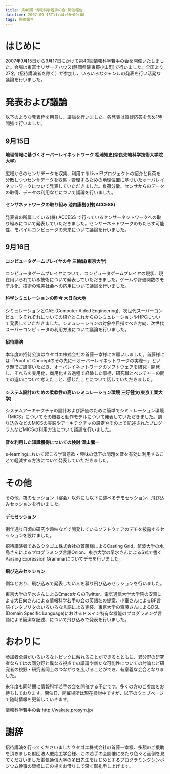 ```yaml
---
title: 第40回 情報科学若手の会 開催報告
datetime: 2007-09-18T11:44:00+09:00
tags: 開催報告
---
```


# はじめに

2007年9月15日から9月17日にかけて第40回情報科学若手の会を開催いたしました。会場は東富士リサーチハウス(静岡県駿東郡小山町)で行いました。全国より27名（招待講演者を除く）が参加し、いろいろなジャンルの発表を行い活発な議論を行いました。

# 発表および議論

以下のような発表枠を用意し、議論を行いました。各発表は質疑応答を含め1時間強で行いました。

## 9月15日

#### 地理情報に基づくオーバーレイネットワーク 松浦知史(奈良先端科学技術大学院大学)

広域からのセンサデータを収集、利用するLive E!プロジェクトの紹介と負荷を分散しつつセンサデータを収集・管理するための地理位置に基づいたオーバレイネットワークについて発表していただきました。負荷分散、センサからのデータの取得、データの利用などについて議論を行いました。

#### センサネットワークの取り組み 池内康樹((株)ACCESS)

発表者の所属している(株) ACCESS で行っているセンサーネットワークへの取り組みについて発表していただきました。センサーネットワークのもたらす可能性、モバイルコンピュータの未来について議論を行いました。

## 9月16日

#### コンピュータゲームプレイヤの今 三輪誠(東京大学)

コンピュータゲームプレイヤについて、コンピュータゲームプレイヤの現状、現在用いられている技術について発表していただきました。ゲームや評価関数のモデル化、技術の現実社会への応用について議論を行いました。

#### 科学シミュレーションの昨今 大日向大地

シミュレーションとCAE (Computer Aided Engineering)、次世代スーパーコンピュータそれぞれについての紹介とこれからのシミュレーションやHPCについて発表していただきました。シミュレーションの対象や目指すべき方向、次世代スーパーコンピュータの利用方法について議論を行いました。

#### 招待講演

本年度の招待公演はウタゴエ株式会社の首藤一幸様にお願いしました。首藤様には「Proof of Conceptのその先に～オーバーレイネットワークの実際～」という題でご講演いただき、オーバレイネットワークのソフトウェアを研究・開発し、それらを実用化、商用化する過程で経験した事柄、研究職とベンチャーの間での違いについて考えたこと、感じたことについて話していただきました。

#### システム設計のための柔軟性の高いシミュレーション環境 三好健文(東京工業大学)

システムアーキテクチャの設計および評価のために簡単でシミュレーション環境「MICS」についてその概要と動作モデルについて発表していただきました。割り込みなどのMICSの実装やアーキテクチャの設定やその上で記述されたプログラムなどMICSの利用方法について議論を行いました。

#### 音を利用した知識獲得についての検討 深山鷹一

e-learningにおいて起こる学習意欲・興味の低下の問題を音を有効に利用することで軽減する方法について発表していただきました。

# その他

その他、夜のセッション（宴会）以外にも以下に述べるデモセッション、飛び込みセッションを行いました。

#### デモセッション

例年通り日頃の研究や趣味などで開発しているソフトウェアのデモを披露するセッションを設けました。

招待講演者であるウタゴエ株式会社の首藤様によるCasting Grid、筑波大学の水島さんによるプログラミング言語Onion、東京大学の早水さんによるS式で書くParsing Expression Grammarについてデモを行いました。

#### 飛び込みセッション

例年どおり、飛び込みで発表したい人を募り飛び込みセッションを行いました。

東京大学の早水さんによるEmacsからのTwitter、電気通信大学大学院の安齋による大日向さんによる情報科学若手の会の英語名の提案、小室さんによるBF言語インタプリタのいろいろな言語による実装、東京大学の齋藤さんによるDSL (Domain Specific Language)におけるドメイン特有な機能のプログラミング言語による簡潔な記述、について飛び込みで発表を行いました。

# おわりに

参加者全員がいろいろなトピックに触れることができるとともに、異分野の研究者ならではの同分野と異なる視点での議論や新たな可能性についての討論など研究者の視野・研究者同士のつながりを広げることができ、有意義な会合となりました。

来年度も同時期に情報科学若手の会を開催する予定です。多くの方のご参加をお待ちしております。開催日、開催場所は現在検討中ですが、以下のウェブページで随時情報を更新していきます。

情報科学若手の会 http://wakate.prosym.jp/

# 謝辞

招待講演を行ってくださいましたウタゴエ株式会社の首藤一幸様、多額のご援助を頂きました財団法人慶応工学会様、この若手の会開催にあたり色々と面倒を見てくださいました電気通信大学の多田先生をはじめとするプログラミングシンポジウム幹事の皆様にこの場をお借りして深く御礼申し上げます。
